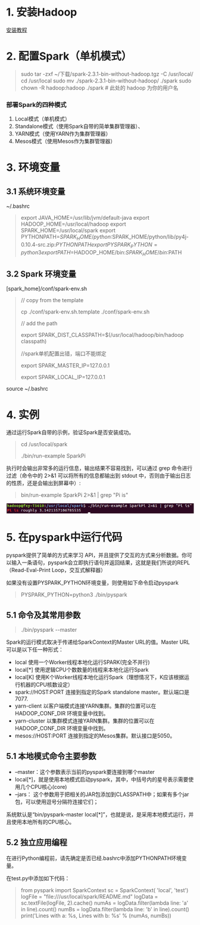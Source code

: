 # 1. 安装Hadoop

[安装教程](Hadoop安装教程.md)

# 2. 配置Spark（单机模式）

> sudo tar -zxf ~/下载/spark-2.3.1-bin-without-hadoop.tgz -C /usr/local/
> cd /usr/local
> sudo mv ./spark-2.3.1-bin-without-hadoop/ ./spark
> sudo chown -R hadoop:hadoop ./spark          # 此处的 hadoop 为你的用户名

### 部署Spark的四种模式

1. Local模式（单机模式）
2. Standalone模式（使用Spark自带的简单集群管理器）、
3. YARN模式（使用YARN作为集群管理器）
4. Mesos模式（使用Mesos作为集群管理器）

# 3. 环境变量

## 3.1 系统环境变量

~/.bashrc

> export JAVA_HOME=/usr/lib/jvm/default-java
> export HADOOP_HOME=/usr/local/hadoop
> export SPARK_HOME=/usr/local/spark
> export PYTHONPATH=$SPARK_HOME/python:$SPARK_HOME/python/lib/py4j-0.10.4-src.zip:$PYTHONPATH
> export PYSPARK_PYTHON=python3
> export PATH=$HADOOP_HOME/bin:$SPARK_HOME/bin:$PATH

## 3.2 Spark 环境变量

[spark_home]/conf/spark-env.sh

> // copy from the template
>
> cp ./conf/spark-env.sh.template ./conf/spark-env.sh
>
> // add the path
>
> export SPARK_DIST_CLASSPATH=$(/usr/local/hadoop/bin/hadoop classpath)
>
> //spark单机配置出错，端口不能绑定
>
> export  SPARK_MASTER_IP=127.0.0.1
>
> export  SPARK_LOCAL_IP=127.0.0.1

source ~/.bashrc

# 4. 实例

通过运行Spark自带的示例，验证Spark是否安装成功。

>cd /usr/local/spark
>
>./bin/run-example SparkPi

执行时会输出非常多的运行信息，输出结果不容易找到，可以通过 grep 命令进行过滤（命令中的 2>&1 可以将所有的信息都输出到 stdout 中，否则由于输出日志的性质，还是会输出到屏幕中）:

> bin/run-example SparkPi 2>&1 | grep "Pi is"

![spark_eg_1](img/spark_eg_1.png)

# 5. 在pyspark中运行代码

pyspark提供了简单的方式来学习 API，并且提供了交互的方式来分析数据。你可以输入一条语句，pyspark会立即执行语句并返回结果，这就是我们所说的REPL（Read-Eval-Print Loop，交互式解释器）

如果没有设置PYSPARK_PYTHON环境变量，则使用如下命令启动pyspark

> PYSPARK_PYTHON=python3 ./bin/pyspark

## 5.1 命令及其常用参数

> ./bin/pyspark --master <master-url>

Spark的运行模式取决于传递给SparkContext的Master URL的值。Master URL可以是以下任一种形式： 

* local 使用一个Worker线程本地化运行SPARK(完全不并行) 
* local[*] 使用逻辑CPU个数数量的线程来本地化运行Spark 
* local[K] 使用K个Worker线程本地化运行Spark（理想情况下，K应该根据运行机器的CPU核数设定） 
* spark://HOST:PORT 连接到指定的Spark standalone master。默认端口是7077. 
* yarn-client 以客户端模式连接YARN集群。集群的位置可以在HADOOP_CONF_DIR 环境变量中找到。 
* yarn-cluster 以集群模式连接YARN集群。集群的位置可以在HADOOP_CONF_DIR 环境变量中找到。 
* mesos://HOST:PORT 连接到指定的Mesos集群。默认接口是5050。

## 5.1 本地模式命令主要参数

* –master：这个参数表示当前的pyspark要连接到哪个master
* local[*]，就是使用本地模式启动pyspark，其中，中括号内的星号表示需要使用几个CPU核心(core)
* –jars： 这个参数用于把相关的JAR包添加到CLASSPATH中；如果有多个jar包，可以使用逗号分隔符连接它们；

系统默认是“bin/pyspark–master local[*]”，也就是说，是采用本地模式运行，并且使用本地所有的CPU核心。

## 5.2 独立应用编程

在进行Python编程前，请先确定是否已经.bashrc中添加PYTHONPATH环境变量。

在test.py中添加如下代码：

> from pyspark import SparkContext
> sc = SparkContext( 'local', 'test')
> logFile = "file:///usr/local/spark/README.md"
> logData = sc.textFile(logFile, 2).cache()
> numAs = logData.filter(lambda line: 'a' in line).count()
> numBs = logData.filter(lambda line: 'b' in line).count()
> print('Lines with a: %s, Lines with b: %s' % (numAs, numBs))


